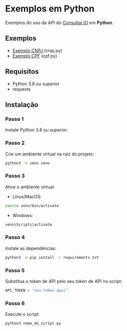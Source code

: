 # Exemplos em Python

Exemplos do uso da API do [Consultar.IO](https://consultar.io/?utm_source=docs&utm_medium=referral&utm_campaign=python) em **Python**.

## Exemplos

- [Exemplo CNPJ](https://github.com/consultar-io/api/blob/main/python/cnpj.py) (cnpj.py)
- [Exemplo CPF](https://github.com/consultar-io/api/blob/main/python/cpf.py) (cpf.py)

## Requisitos

- Python 3.8 ou superior
- requests

## Instalação

### Passo 1

Instale Python 3.8 ou superior.

### Passo 2

Crie um ambiente virtual na raiz do projeto:

```bash
python3 -m venv venv
```

### Passo 3

Ative o ambiente virtual:

- Linux/MacOS:

```bash
source venv/bin/activate
```

- Windows:

```bash
venv\Scripts\activate
```

### Passo 4

Instale as dependências:

```bash
python3 -m pip install -r requirements.txt
```

### Passo 5

Substitua o token de API pelo seu token de API no script:

```python
API_TOKEN = "seu-token-aqui"
```

### Passo 6

Execute o script:

```bash
python3 nome_do_script.py
```
